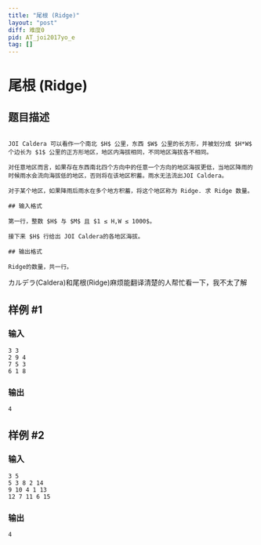 ```yaml
---
title: "尾根 (Ridge)"
layout: "post"
diff: 难度0
pid: AT_joi2017yo_e
tag: []
---
```


# 尾根 (Ridge)

## 题目描述

```

JOI Caldera 可以看作一个南北 $H$ 公里，东西 $W$ 公里的长方形，并被划分成 $H*W$ 个边长为 $1$ 公里的正方形地区，地区内海拔相同，不同地区海拔各不相同。

对任意地区而言，如果存在东西南北四个方向中的任意一个方向的地区海拔更低，当地区降雨的时候雨水会流向海拔低的地区，否则将在该地区积蓄。雨水无法流出JOI Caldera。

对于某个地区，如果降雨后雨水在多个地方积蓄，将这个地区称为 Ridge. 求 Ridge 数量。

## 输入格式

第一行，整数 $H$ 与 $M$ 且 $1 ≤ H,W ≤ 1000$。

接下来 $H$ 行给出 JOI Caldera的各地区海拔。

## 输出格式

Ridge的数量，共一行。
```

カルデラ(Caldera)和尾根(Ridge)麻烦能翻译清楚的人帮忙看一下，我不太了解

## 样例 #1

### 输入

```
3 3
2 9 4
7 5 3
6 1 8
```

### 输出

```
4
```

## 样例 #2

### 输入

```
3 5
5 3 8 2 14
9 10 4 1 13
12 7 11 6 15
```

### 输出

```
4
```

